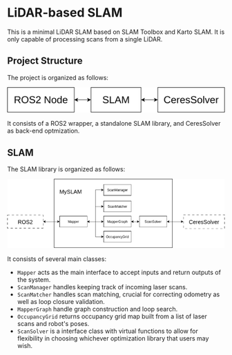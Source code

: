 # LiDAR-based SLAM
This is a minimal LiDAR SLAM based on SLAM Toolbox and Karto SLAM. It is only capable of processing scans from a single LiDAR.

## Project Structure
The project is organized as follows:

![](docs/architecture.png)

It consists of a ROS2 wrapper, a standalone SLAM library, and CeresSolver as back-end optmization.

## SLAM
The SLAM library is organized as follows:

![](docs/slam_architecture.png)

It consists of several main classes:
- `Mapper` acts as the main interface to accept inputs and return outputs of the system.
- `ScanManager` handles keeping track of incoming laser scans.
- `ScanMatcher` handles scan matching, crucial for correcting odometry as well as loop closure validation.
- `MapperGraph` handle graph construction and loop search.
- `OccupancyGrid` returns occupancy grid map built from a list of laser scans and robot's poses.
- `ScanSolver` is a interface class with virtual functions to allow for flexibility in choosing whichever optimization library that users may wish.
